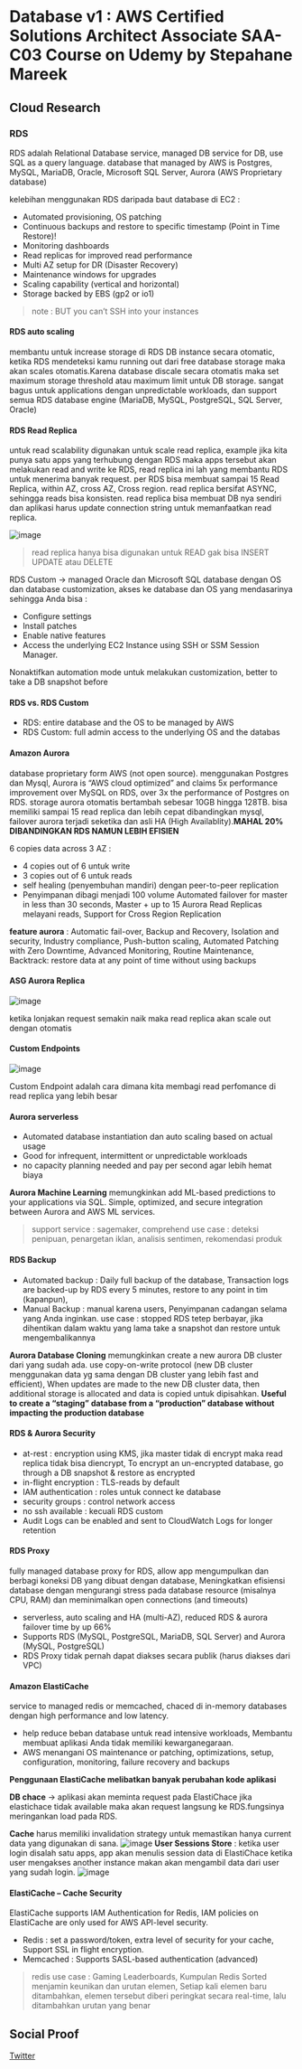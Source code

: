 # Database v1 : AWS Certified Solutions Architect Associate SAA-C03 Course on Udemy by Stepahane Mareek

## Cloud Research
### RDS
RDS adalah Relational Database service, managed DB service for DB, use SQL as a query language.
database that managed by AWS is Postgres, MySQL, MariaDB, Oracle, Microsoft SQL Server, Aurora (AWS Proprietary database)

kelebihan menggunakan RDS daripada baut database di EC2 : 
- Automated provisioning, OS patching
- Continuous backups and restore to specific timestamp (Point in Time Restore)!
- Monitoring dashboards
- Read replicas for improved read performance
- Multi AZ setup for DR (Disaster Recovery)
- Maintenance windows for upgrades
- Scaling capability (vertical and horizontal)
- Storage backed by EBS (gp2 or io1)
> note : BUT you can’t SSH into your instances

#### RDS auto scaling 
membantu untuk increase storage di RDS DB instance secara otomatic, ketika RDS mendeteksi kamu running out dari free database storage maka akan scales otomatis.Karena database discale secara otomatis maka set maximum storage threshold atau maximum limit untuk DB storage.
sangat bagus untuk applications dengan unpredictable workloads, dan support semua RDS database engine  (MariaDB, MySQL, PostgreSQL, SQL Server, Oracle)

#### RDS Read Replica 
untuk read scalability digunakan untuk scale read replica, example jika kita punya satu apps yang terhubung dengan RDS maka apps tersebut akan melakukan read and write ke RDS, read replica ini lah yang membantu RDS untuk menerima banyak request.
per RDS bisa membuat sampai 15 Read Replica, within AZ, cross AZ, Cross region.
read replica bersifat ASYNC, sehingga reads bisa konsisten.
read replica bisa membuat DB nya sendiri dan aplikasi harus update connection string untuk memanfaatkan read replica.

![image](https://github.com/tiaradwim1306/100daysofcloud/assets/120786669/7cf6d72b-9d30-46e2-a210-d2e8b61b4fed)

> read replica hanya bisa digunakan untuk READ gak bisa INSERT UPDATE atau DELETE

RDS Custom → managed Oracle dan Microsoft SQL database dengan OS dan database customization, akses ke database dan OS yang mendasarinya sehingga Anda bisa : 
- Configure settings
- Install patches
- Enable native features
- Access the underlying EC2 Instance using SSH or SSM Session Manager.

Nonaktifkan automation mode untuk melakukan customization, better to take a DB snapshot before

#### RDS vs. RDS Custom
- RDS: entire database and the OS to be managed by AWS
- RDS Custom: full admin access to the underlying OS and the databas

#### Amazon Aurora 
database proprietary form AWS (not open source).
menggunakan Postgres dan Mysql, Aurora is “AWS cloud optimized” and claims 5x performance improvement over MySQL on RDS, over 3x the performance of Postgres on RDS.
storage aurora otomatis bertambah sebesar 10GB hingga 128TB. bisa memiliki sampai 15 read replica dan lebih cepat dibandingkan mysql, failover aurora terjadi seketika dan asli HA (High Availablity).<b>MAHAL 20% DIBANDINGKAN RDS NAMUN LEBIH EFISIEN</b>

6 copies data across 3 AZ : 
- 4 copies out of 6 untuk write
- 3 copies out of 6 untuk reads
- self healing (penyembuhan mandiri) dengan peer-to-peer replication
- Penyimpanan dibagi menjadi 100 volume
Automated failover for master in less than 30 seconds, Master + up to 15 Aurora Read Replicas melayani reads, Support for Cross Region Replication

<b>feature aurora</b> : Automatic fail-over, Backup and Recovery, Isolation and security, Industry compliance, Push-button scaling, Automated Patching with Zero Downtime, Advanced Monitoring, Routine Maintenance, Backtrack: restore data at any point of time without using backups

#### ASG Aurora Replica
![image](https://github.com/tiaradwim1306/100daysofcloud/assets/120786669/1b71ff57-7d72-495d-bbd9-4e7e6d7fc9e1)

ketika lonjakan request semakin naik maka read replica akan scale out dengan otomatis

#### Custom Endpoints
![image](https://github.com/tiaradwim1306/100daysofcloud/assets/120786669/d8c17c29-75b5-434b-b39c-1f9b85d51256)

Custom Endpoint adalah cara dimana kita membagi read perfomance di read replica yang lebih besar

#### Aurora serverless 
- Automated database instantiation dan auto scaling based on actual usage
- Good for infrequent, intermittent or unpredictable workloads
- no capacity planning needed and pay per second agar lebih hemat biaya

<b>Aurora Machine Learning</b> memungkinkan add ML-based predictions to your applications via SQL. Simple, optimized, and secure integration between Aurora and AWS ML services.
> support service : sagemaker, comprehend
> use case : deteksi penipuan, penargetan iklan, analisis sentimen, rekomendasi produk

#### RDS Backup 
- Automated backup : Daily full backup of the database, Transaction logs are backed-up by RDS every 5 minutes, restore to any point in tim (kapanpun), 
- Manual Backup : manual karena users, Penyimpanan cadangan selama yang Anda inginkan.
use case : stopped RDS tetep berbayar, jika dihentikan dalam waktu yang lama take a snapshot dan restore untuk mengembalikannya

<b>Aurora Database Cloning</b> memungkinkan create a new aurora DB cluster dari yang sudah ada. 
use copy-on-write protocol (new DB cluster menggunakan data yg sama dengan DB cluster yang lebih fast and efficient), When updates are made to the new DB cluster data, then additional storage is allocated and data is copied untuk dipisahkan.
<b>Useful to create a “staging” database from a “production” database without impacting the production database</b>

#### RDS & Aurora Security
- at-rest : encryption using KMS, jika master tidak di encrypt maka read replica tidak bisa diencrypt, To encrypt an un-encrypted database, go through a DB snapshot & restore as encrypted
- in-flight encryption : TLS-reads by default
- IAM authentication : roles untuk connect ke database
- security groups : control network access
- no ssh available : kecuali RDS custom 
- Audit Logs can be enabled and sent to CloudWatch Logs for longer retention

#### RDS Proxy 
fully managed database proxy for RDS, allow app mengumpulkan dan berbagi koneksi DB yang dibuat dengan database, Meningkatkan efisiensi database dengan mengurangi stress pada database resource (misalnya CPU, RAM) dan meminimalkan open connections (and timeouts) 
- serverless, auto scaling and HA (multi-AZ), reduced RDS & aurora failover time by up 66%
- Supports RDS (MySQL, PostgreSQL, MariaDB, SQL Server) and Aurora (MySQL, PostgreSQL)
- RDS Proxy tidak pernah dapat diakses secara publik (harus diakses dari VPC)

#### Amazon ElastiCache
service to managed redis or memcached, chaced di in-memory databases dengan high performance and low latency.
- help reduce beban database untuk read intensive workloads, Membantu membuat aplikasi Anda tidak memiliki kewarganegaraan. 
- AWS menangani OS maintenance or patching, optimizations, setup, configuration, monitoring, failure recovery and backups
  
<b> Penggunaan ElastiCache melibatkan banyak perubahan kode aplikasi</b>

<b>DB chace</b> → aplikasi akan meminta request pada ElastiChace jika elastichace tidak available maka akan request langsung ke RDS.fungsinya meringankan load pada RDS.

<b>Cache</b> harus memiliki invalidation strategy untuk memastikan hanya current data yang digunakan di sana.
![image](https://github.com/tiaradwim1306/100daysofcloud/assets/120786669/ddc98495-9f70-424e-8d51-546de636ec01)
<b>User Sessions Store</b> : 
ketika user login disalah satu apps, app akan menulis session data di ElastiChace ketika user mengakses another instance makan akan mengambil data dari user yang sudah login.
![image](https://github.com/tiaradwim1306/100daysofcloud/assets/120786669/dc68aa4e-408b-4251-a233-06d2e3121a38)

#### ElastiCache – Cache Security
ElastiCache supports IAM Authentication for Redis, IAM policies on ElastiCache are only used for AWS API-level security. 
- Redis : set a password/token, extra level of security for your cache, Support SSL in flight encryption.
- Memcached : Supports SASL-based authentication (advanced)

> redis use case : Gaming Leaderboards, Kumpulan Redis Sorted menjamin keunikan dan urutan elemen, Setiap kali elemen baru ditambahkan, elemen tersebut diberi peringkat secara real-time, lalu ditambahkan urutan yang benar

## Social Proof
[Twitter](https://twitter.com/tiaradwim1306/status/1746765447041867966)


